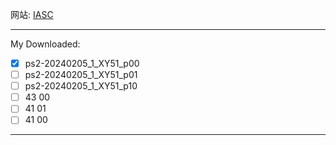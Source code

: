 网站: [IASC](http://iasc.cosmosearch.org/Home/Campaigns)

---

My Downloaded:

- [x] ps2-20240205_1_XY51_p00
- [ ] ps2-20240205_1_XY51_p01
- [ ] ps2-20240205_1_XY51_p10
- [ ] 43 00
- [ ] 41 01
- [ ] 41 00

---

